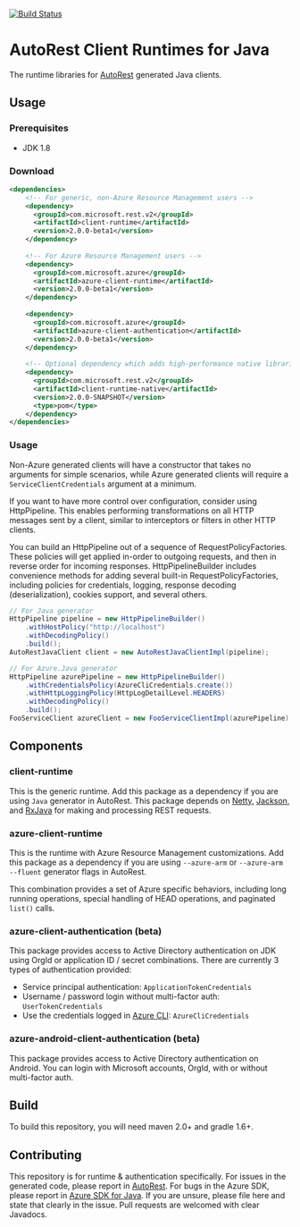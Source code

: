 [![Build Status](https://travis-ci.org/Azure/autorest-clientruntime-for-java.svg?branch=v2)](https://travis-ci.org/Azure/autorest-clientruntime-for-java)

# AutoRest Client Runtimes for Java
The runtime libraries for [AutoRest](https://github.com/azure/autorest) generated Java clients. 

## Usage

### Prerequisites

- JDK 1.8

### Download

```xml
<dependencies>
    <!-- For generic, non-Azure Resource Management users --> 
    <dependency>
      <groupId>com.microsoft.rest.v2</groupId>
      <artifactId>client-runtime</artifactId>
      <version>2.0.0-beta1</version>
    </dependency>
    
    <!-- For Azure Resource Management users -->
    <dependency>
      <groupId>com.microsoft.azure</groupId>
      <artifactId>azure-client-runtime</artifactId>
      <version>2.0.0-beta1</version>
    </dependency>
    
    <dependency>
      <groupId>com.microsoft.azure</groupId>
      <artifactId>azure-client-authentication</artifactId>
      <version>2.0.0-beta1</version>
    </dependency>
    
    <!-- Optional dependency which adds high-performance native libraries  -->
    <dependency>
      <groupId>com.microsoft.rest.v2</groupId>
      <artifactId>client-runtime-native</artifactId>
      <version>2.0.0-SNAPSHOT</version>
      <type>pom</type>
    </dependency>
</dependencies>
```

### Usage

Non-Azure generated clients will have a constructor that takes no arguments for simple scenarios, while Azure generated clients will require a `ServiceClientCredentials` argument at a minimum.

If you want to have more control over configuration, consider using HttpPipeline. This enables performing transformations on all HTTP messages sent by a client, similar to interceptors or filters in other HTTP clients.

You can build an HttpPipeline out of a sequence of RequestPolicyFactories. These policies will get applied in-order to outgoing requests, and then in reverse order for incoming responses. HttpPipelineBuilder includes convenience methods for adding several built-in RequestPolicyFactories, including policies for credentials, logging, response decoding (deserialization), cookies support, and several others.

```java
// For Java generator
HttpPipeline pipeline = new HttpPipelineBuilder()
    .withHostPolicy("http://localhost")
    .withDecodingPolicy()
    .build();
AutoRestJavaClient client = new AutoRestJavaClientImpl(pipeline);

// For Azure.Java generator
HttpPipeline azurePipeline = new HttpPipelineBuilder()
    .withCredentialsPolicy(AzureCliCredentials.create())
    .withHttpLoggingPolicy(HttpLogDetailLevel.HEADERS)
    .withDecodingPolicy()
    .build();
FooServiceClient azureClient = new FooServiceClientImpl(azurePipeline);
```

## Components

### client-runtime
This is the generic runtime. Add this package as a dependency if you are using `Java` generator in AutoRest. This package depends on [Netty](https://github.com/netty/netty), [Jackson](http://wiki.fasterxml.com/JacksonHome), and [RxJava](https://github.com/ReactiveX/RxJava) for making and processing REST requests.

### azure-client-runtime
This is the runtime with Azure Resource Management customizations. Add this package as a dependency if you are using `--azure-arm` or `--azure-arm --fluent` generator flags in AutoRest.

This combination provides a set of Azure specific behaviors, including long running operations, special handling of HEAD operations, and paginated `list()` calls.

### azure-client-authentication (beta)
This package provides access to Active Directory authentication on JDK using OrgId or application ID / secret combinations. There are currently 3 types of authentication provided:

- Service principal authentication: `ApplicationTokenCredentials`
- Username / password login without multi-factor auth: `UserTokenCredentials`
- Use the credentials logged in [Azure CLI](https://github.com/azure/azure-cli): `AzureCliCredentials`

### azure-android-client-authentication (beta)
This package provides access to Active Directory authentication on Android. You can login with Microsoft accounts, OrgId, with or without multi-factor auth.

## Build
To build this repository, you will need maven 2.0+ and gradle 1.6+.

## Contributing
This repository is for runtime & authentication specifically. For issues in the generated code, please report in [AutoRest](https://github.com/Azure/autorest). For bugs in the Azure SDK, please report in [Azure SDK for Java](https://github.com/Azure/azure-sdk-for-java). If you are unsure, please file here and state that clearly in the issue. Pull requests are welcomed with clear Javadocs.
